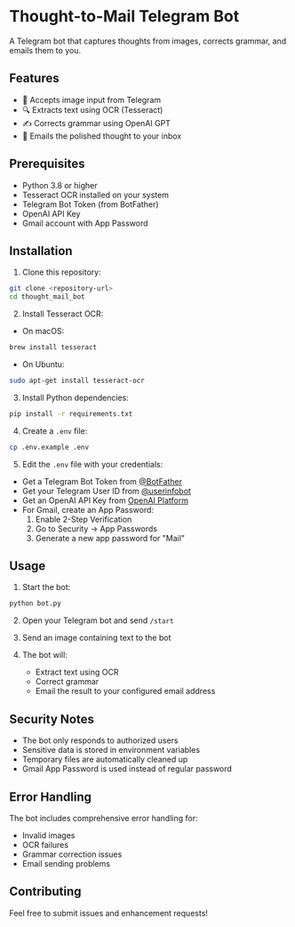 # Thought-to-Mail Telegram Bot

A Telegram bot that captures thoughts from images, corrects grammar, and emails them to you.

## Features

- 📸 Accepts image input from Telegram
- 🔍 Extracts text using OCR (Tesseract)
- ✍️ Corrects grammar using OpenAI GPT
- 📧 Emails the polished thought to your inbox

## Prerequisites

- Python 3.8 or higher
- Tesseract OCR installed on your system
- Telegram Bot Token (from BotFather)
- OpenAI API Key
- Gmail account with App Password

## Installation

1. Clone this repository:

```bash
git clone <repository-url>
cd thought_mail_bot
```

2. Install Tesseract OCR:

- On macOS:

```bash
brew install tesseract
```

- On Ubuntu:

```bash
sudo apt-get install tesseract-ocr
```

3. Install Python dependencies:

```bash
pip install -r requirements.txt
```

4. Create a `.env` file:

```bash
cp .env.example .env
```

5. Edit the `.env` file with your credentials:

- Get a Telegram Bot Token from [@BotFather](https://t.me/botfather)
- Get your Telegram User ID from [@userinfobot](https://t.me/userinfobot)
- Get an OpenAI API Key from [OpenAI Platform](https://platform.openai.com)
- For Gmail, create an App Password:
  1. Enable 2-Step Verification
  2. Go to Security → App Passwords
  3. Generate a new app password for "Mail"

## Usage

1. Start the bot:

```bash
python bot.py
```

2. Open your Telegram bot and send `/start`

3. Send an image containing text to the bot

4. The bot will:
   - Extract text using OCR
   - Correct grammar
   - Email the result to your configured email address

## Security Notes

- The bot only responds to authorized users
- Sensitive data is stored in environment variables
- Temporary files are automatically cleaned up
- Gmail App Password is used instead of regular password

## Error Handling

The bot includes comprehensive error handling for:

- Invalid images
- OCR failures
- Grammar correction issues
- Email sending problems

## Contributing

Feel free to submit issues and enhancement requests!
